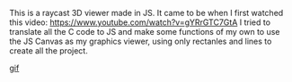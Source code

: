 This is a raycast 3D viewer made in JS. It came to be when I first watched this video: https://www.youtube.com/watch?v=gYRrGTC7GtA
I tried to translate all the C code to JS and make some functions of my own to use the JS Canvas as my graphics viewer, using only rectanles and lines to create all the project.

[gif](assets/2dto3d.gif)